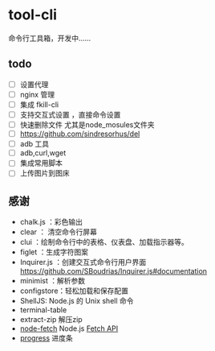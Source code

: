 # tool-cli

命令行工具箱，开发中……

## todo

- [ ] 设置代理
- [ ] nginx 管理
- [ ] 集成 fkill-cli
- [ ] 支持交互式设置 ，直接命令设置
- [ ] 快速删除文件 尤其是node_mosules文件夹
- [ ] https://github.com/sindresorhus/del
- [ ] adb 工具
- [ ] adb,curl,wget
- [ ] 集成常用脚本
- [ ] 上传图片到图床

## 感谢

- chalk.js ：彩色输出
- clear ： 清空命令行屏幕
- clui ：绘制命令行中的表格、仪表盘、加载指示器等。
- figlet ：生成字符图案
- Inquirer.js ：创建交互式命令行用户界面 https://github.com/SBoudrias/Inquirer.js#documentation
- minimist ：解析参数
- configstore：轻松加载和保存配置
- ShellJS: Node.js 的 Unix shell 命令
- terminal-table
- extract-zip 解压zip
- [node-fetch](github.com/node-fetch/node-fetch)  Node.js [Fetch API](https://developer.mozilla.org/en-US/docs/Web/API/Fetch_API)
- [progress](https://github.com/visionmedia/node-progress) 进度条
